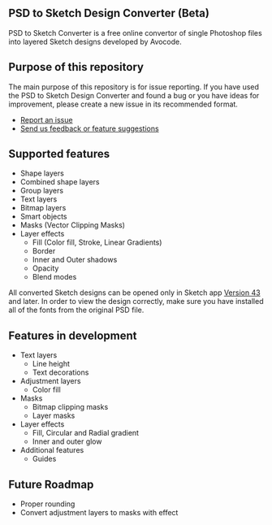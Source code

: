 ## PSD to Sketch Design Converter (Beta)

PSD to Sketch Converter is a free online convertor of single Photoshop files into layered Sketch designs developed by Avocode.

 ## Purpose of this repository
 
The main purpose of this repository is for issue reporting. If you have used the PSD to Sketch Design Converter and found a bug or you have ideas for improvement, please create a new issue in its recommended format. 

- [Report an issue](https://github.com/avocode/psd-to-sketch-converter/issues/new)
- [Send us feedback or feature suggestions](https://avocode.typeform.com/to/tB0fkG?name=xxxxx&email=xxxxx&source=xxxxx&utm_source=features&utm_medium=web&utm_campaign=psd-to-sketch-converter)

## Supported features

- Shape layers 
- Combined shape layers 
- Group layers 
- Text layers 
- Bitmap layers 
- Smart objects 
- Masks (Vector Clipping Masks) 
- Layer effects 
    - Fill (Color fill, Stroke, Linear Gradients) 
    - Border 
    - Inner and Outer shadows 
    - Opacity 
    - Blend modes 

All converted Sketch designs can be opened only in Sketch app [Version 43](https://www.sketchapp.com/updates/#version-43) and later. In order to view the design correctly, make sure you have installed all of the fonts from the original PSD file.

## Features in development

- Text layers 
    - Line height 
    - Text decorations 
- Adjustment layers 
    - Color fill 
- Masks 
    - Bitmap clipping masks 
    - Layer masks 
- Layer effects 
    - Fill, Circular and Radial gradient 
    - Inner and outer glow 
- Additional features 
    - Guides 


## Future Roadmap

- Proper rounding 
- Convert adjustment layers to masks with effect

